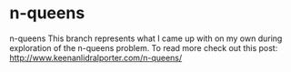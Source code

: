 n-queens
========
n-queens
This branch represents what I came up with on my own during exploration of the n-queens problem.
To read more check out this post: http://www.keenanlidralporter.com/n-queens/
